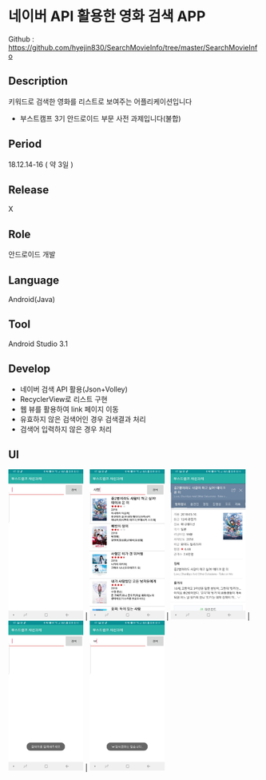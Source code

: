 네이버 API 활용한 영화 검색 APP
=====================

Github : https://github.com/hyejin830/SearchMovieInfo/tree/master/SearchMovieInfo

Description
-----------
키워드로 검색한 영화를 리스트로 보여주는 어플리케이션입니다
- 부스트캠프 3기 안드로이드 부문 사전 과제입니다(불합)

Period
-------
18.12.14-16 ( 약 3일 )

Release
-------
X

Role
----
안드로이드 개발

Language
---------
Android(Java)

Tool
-----
Android Studio 3.1

Develop
-------
- 네이버 검색 API 활용(Json+Volley)
- RecyclerView로 리스트 구현
- 웹 뷰를 활용하여 link 페이지 이동
- 유효하지 않은 검색어인 경우 검색결과 처리
- 검색어 입력하지 않은 경우 처리

UI
---
<img src="./images/1.jpg" width="150" height="300"> | <img src="./images/2.jpg" width="150" height="300"> | <img src="./images/3.jpg" width="150" height="300"> | <img src="./images/4.jpg" width="150" height="300"> | <img src="./images/5.jpg" width="150" height="300">
